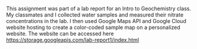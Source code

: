 This assignment was part of a lab report for an Intro to Geochemistry class. My classmates and I collected water samples and measured their nitrate concentrations in the lab. I then used Google Maps API and Google Cloud website hosting to create a color-coded sample map on a personalized website. The website can be accessed here https://storage.googleapis.com/lab-report1/index.html 
